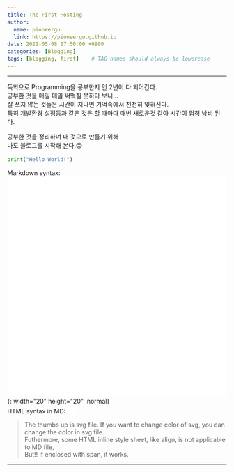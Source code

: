 ```yaml
---
title: The First Posting
author:
  name: pioneergu
  link: https://pioneergu.github.io
date: 2021-05-08 17:50:00 +0900
categories: [Blogging]
tags: [blogging, first]    # TAG names should always be lowercase
---
```


---
독학으로 Programming을 공부한지 언 2년이 다 되어간다.  
공부한 것을 매일 매일 써먹질 못하다 보니...  
잘 쓰지 않는 것들은 시간이 지나면 기억속에서 천천히 잊혀진다.  
특히 개발환경 설정등과 같은 것은 할 때마다 매번 새로운것 같아 시간이 엄청 낭비 된다.
  
공부한 것을 정리하며 내 것으로 만들기 위해  
나도 블로그를 시작해 본다.😊  
```python
print("Hello World!")
```

Markdown syntax: ![thumbs-up-regular](/assets/svg/thumbs-up-regular-white.svg){: width="20" height="20" .normal}  
HTML syntax in MD: <span><img src="/assets/svg/thumbs-up-regular-white.svg" width="20" height="20" style="align-content: start"></span>  
>The thumbs up is svg file.
>If you want to change color of svg, you can change the color in svg file.  
>Futhermore, some HTML inline style sheet, like align, is not applicable to MD file,  
>But!! if enclosed with span, it works.

---